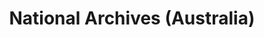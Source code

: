 ---
facebook: https://www.facebook.com/naagovau/
logohandle: naagovau
sort: naagovau
tags:
- australia
- digital_preservation
title: National Archives (Australia)
twitter: naagovau
website: http://www.naa.gov.au/
wikipedia: https://en.wikipedia.org/wiki/National_Archives_of_Australia
---